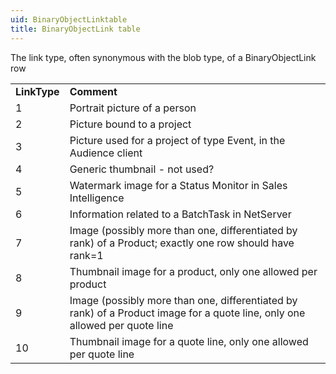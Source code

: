 ```yaml
---
uid: BinaryObjectLinktable
title: BinaryObjectLink table
---
```


The link type, often synonymous with the blob type, of a BinaryObjectLink row

|              |                                                                                                                             |
|--------------|-----------------------------------------------------------------------------------------------------------------------------|
| **LinkType** | **Comment**                                                                                                                 |
| 1            | Portrait picture of a person                                                                                                |
| 2            | Picture bound to a project                                                                                                  |
| 3            | Picture used for a project of type Event, in the Audience client                                                            |
| 4            | Generic thumbnail - not used?                                                                                               |
| 5            | Watermark image for a Status Monitor in Sales Intelligence                                                                  |
| 6            | Information related to a BatchTask in NetServer                                                                             |
| 7            | Image (possibly more than one, differentiated by rank) of a Product; exactly one row should have rank=1                     |
| 8            | Thumbnail image for a product, only one allowed per product                                                                 |
| 9            | Image (possibly more than one, differentiated by rank) of a Product image for a quote line, only one allowed per quote line |
| 10           | Thumbnail image for a quote line, only one allowed per quote line                                                           |